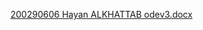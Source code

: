 [200290606 Hayan ALKHATTAB odev3.docx](https://github.com/user-attachments/files/18423934/200290606.Hayan.ALKHATTAB.odev3.docx)
